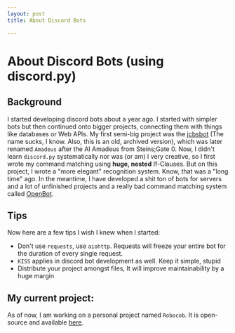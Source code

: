 ```yaml
---
layout: post
title: About Discord Bots

---
```

# About Discord Bots (using discord.py)
## Background
I started developing discord bots about a year ago. I started with simpler bots but then continued onto bigger projects, connecting them with things like databases or Web APIs. My first semi-big project was the [jcbsbot](https://github.com/jcb1317/jcbsbot) (The name sucks, I know. Also, this is an old, archived version), which was later renamed `Amadeus` after the AI Amadeus from Steins;Gate 0. Now, I didn't learn `discord.py` systematically nor was (or am) I very creative, so I first wrote my command matching using **huge, nested** If-Clauses. But on this project, I wrote a "more elegant" recognition system. Know, that was a "long time" ago. In the meantime, I have developed a shit ton of bots for servers and a lot of unfinished projects and a really bad command matching system called [OpenBot](https://github.com/jcb1317/OpenBot).
## Tips
Now here are a few tips I wish I knew when I started:
- Don't use `requests`, use `aiohttp`. Requests will freeze your entire bot for the duration of every single request.
- `KISS` applies in discord bot development as well. Keep it simple, stupid
- Distribute your project amongst files, It will improve maintainability by a huge margin

## My current project:
As of now, I am working on a personal project named `Robocob`. It is open-source and available [here](https://git.jacobjaeger.net/jacobjaeger/privcord).